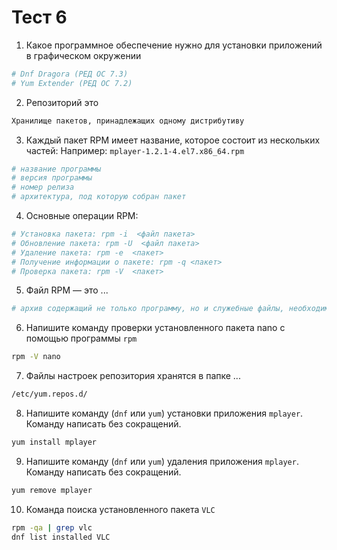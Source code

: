 # Тест 6

1. Какое программное обеспечение нужно для установки приложений в графическом окружении
```sh
# Dnf Dragora (РЕД ОС 7.3)
# Yum Extender (РЕД ОС 7.2)
```
2. Репозиторий это
```sh
Хранилище пакетов, принадлежащих одному дистрибутиву
```
3. Каждый пакет RPM имеет название, которое состоит из нескольких частей: Например: `mplayer-1.2.1-4.el7.x86_64.rpm`
```sh
# название программы
# версия программы
# номер релиза
# архитектура, под которую собран пакет
```
4. Основные операции RPM:
```sh
# Установка пакета: rpm ‑i  <файл пакета>
# Обновление пакета: rpm ‑U  <файл пакета>
# Удаление пакета: rpm ‑e  <пакет>
# Получение информации о пакете: rpm ‑q <пакет>
# Проверка пакета: rpm ‑V  <пакет>
```
5. Файл RPM — это ...
```sh
# архив содержащий не только программу, но и служебные файлы, необходимые для правильной установки программы
```
6. Напишите команду проверки установленного пакета nano с помощью программы `rpm`
```sh
rpm -V nano
```
7. Файлы настроек репозитория хранятся в папке ...
```sh
/etc/yum.repos.d/
```
8. Напишите команду (`dnf` или `yum`) установки приложения `mplayer`. Команду написать без сокращений.
```sh
yum install mplayer
```
9. Напишите команду (`dnf` или `yum`) удаления приложения `mplayer`. Команду написать без сокращений.
```sh
yum remove mplayer
```
10. Команда поиска установленного пакета `VLC`
```sh
rpm -qa | grep vlc
dnf list installed VLC
```
